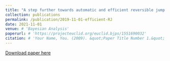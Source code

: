 ```yaml
---
title: "A step further towards automatic and efficient reversible jump algorithms"
collection: publications
permalink: /publication/2019-11-01-efficient-RJ
date: 2021-11-01
venue: # 'Bayesian Analysis'
paperurl: # 'https://projecteuclid.org/euclid.bjps/1551690032'
citation: # 'Your Name, You. (2009). &quot;Paper Title Number 1.&quot; <i>Journal 1</i>. 1(1).'
---
```


[Download paper here](https://arxiv.org/abs/1911.02089)


